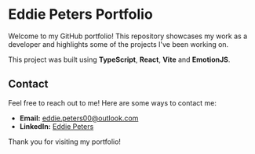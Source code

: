 # Eddie Peters Portfolio

Welcome to my GitHub portfolio! This repository showcases my work as a developer and highlights some of the projects I've been working on. 

This project was built using **TypeScript**, **React**, **Vite** and **EmotionJS**.

## Contact

Feel free to reach out to me! Here are some ways to contact me:

- **Email:** [eddie.peters00@outlook.com](mailto:eddie.peters00@outlook.com)
- **LinkedIn:** [Eddie Peters](https://linkedin.com/in/https://www.linkedin.com/in/eddiepeters-dev/)


Thank you for visiting my portfolio!
